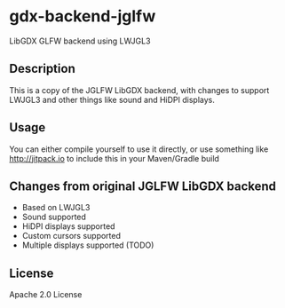 # gdx-backend-jglfw
LibGDX GLFW backend using LWJGL3

## Description
This is a copy of the JGLFW LibGDX backend, with changes to support LWJGL3 and other things like sound and HiDPI displays.

## Usage
You can either compile yourself to use it directly, or use something like http://jitpack.io to include this in your Maven/Gradle build

## Changes from original JGLFW LibGDX backend
* Based on LWJGL3
* Sound supported
* HiDPI displays supported
* Custom cursors supported
* Multiple displays supported (TODO)

## License
Apache 2.0 License
